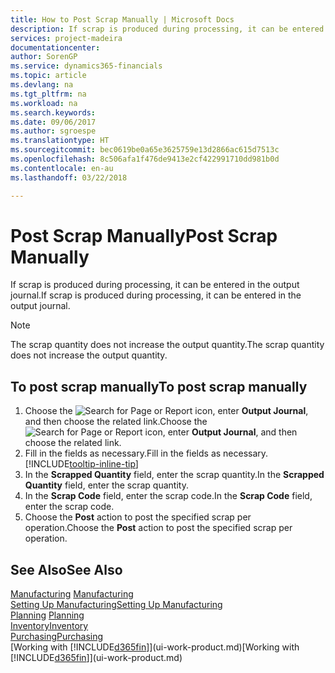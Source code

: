 ```yaml
---
title: How to Post Scrap Manually | Microsoft Docs
description: If scrap is produced during processing, it can be entered in the output journal. Note that the scrap quantity does not increase the output quantity.
services: project-madeira
documentationcenter: 
author: SorenGP
ms.service: dynamics365-financials
ms.topic: article
ms.devlang: na
ms.tgt_pltfrm: na
ms.workload: na
ms.search.keywords: 
ms.date: 09/06/2017
ms.author: sgroespe
ms.translationtype: HT
ms.sourcegitcommit: bec0619be0a65e3625759e13d2866ac615d7513c
ms.openlocfilehash: 8c506afa1f476de9413e2cf422991710dd981b0d
ms.contentlocale: en-au
ms.lasthandoff: 03/22/2018

---
```

# <a name="post-scrap-manually"></a><span data-ttu-id="db815-104">Post Scrap Manually</span><span class="sxs-lookup"><span data-stu-id="db815-104">Post Scrap Manually</span></span>
<span data-ttu-id="db815-105">If scrap is produced during processing, it can be entered in the output journal.</span><span class="sxs-lookup"><span data-stu-id="db815-105">If scrap is produced during processing, it can be entered in the output journal.</span></span> 

> [!NOTE]
> <span data-ttu-id="db815-106">The scrap quantity does not increase the output quantity.</span><span class="sxs-lookup"><span data-stu-id="db815-106">The scrap quantity does not increase the output quantity.</span></span>  

## <a name="to-post-scrap-manually"></a><span data-ttu-id="db815-107">To post scrap manually</span><span class="sxs-lookup"><span data-stu-id="db815-107">To post scrap manually</span></span>  
1. <span data-ttu-id="db815-108">Choose the ![Search for Page or Report](media/ui-search/search_small.png "Search for Page or Report icon") icon, enter **Output Journal**, and then choose the related link.</span><span class="sxs-lookup"><span data-stu-id="db815-108">Choose the ![Search for Page or Report](media/ui-search/search_small.png "Search for Page or Report icon") icon, enter **Output Journal**, and then choose the related link.</span></span>  
2. <span data-ttu-id="db815-109">Fill in the fields as necessary.</span><span class="sxs-lookup"><span data-stu-id="db815-109">Fill in the fields as necessary.</span></span> [!INCLUDE[tooltip-inline-tip](includes/tooltip-inline-tip_md.md)]  
3. <span data-ttu-id="db815-110">In the **Scrapped Quantity** field, enter the scrap quantity.</span><span class="sxs-lookup"><span data-stu-id="db815-110">In the **Scrapped Quantity** field, enter the scrap quantity.</span></span>  
4. <span data-ttu-id="db815-111">In the **Scrap Code** field, enter the scrap code.</span><span class="sxs-lookup"><span data-stu-id="db815-111">In the **Scrap Code** field, enter the scrap code.</span></span>  
5. <span data-ttu-id="db815-112">Choose the **Post** action to post the specified scrap per operation.</span><span class="sxs-lookup"><span data-stu-id="db815-112">Choose the **Post** action to post the specified scrap per operation.</span></span>  

## <a name="see-also"></a><span data-ttu-id="db815-113">See Also</span><span class="sxs-lookup"><span data-stu-id="db815-113">See Also</span></span>  
<span data-ttu-id="db815-114">[Manufacturing](production-manage-manufacturing.md)  </span><span class="sxs-lookup"><span data-stu-id="db815-114">[Manufacturing](production-manage-manufacturing.md)  </span></span>  
[<span data-ttu-id="db815-115">Setting Up Manufacturing</span><span class="sxs-lookup"><span data-stu-id="db815-115">Setting Up Manufacturing</span></span>](production-configure-production-processes.md)  
<span data-ttu-id="db815-116">[Planning](production-planning.md)    </span><span class="sxs-lookup"><span data-stu-id="db815-116">[Planning](production-planning.md)    </span></span>  
[<span data-ttu-id="db815-117">Inventory</span><span class="sxs-lookup"><span data-stu-id="db815-117">Inventory</span></span>](inventory-manage-inventory.md)  
[<span data-ttu-id="db815-118">Purchasing</span><span class="sxs-lookup"><span data-stu-id="db815-118">Purchasing</span></span>](purchasing-manage-purchasing.md)  
<span data-ttu-id="db815-119">[Working with [!INCLUDE[d365fin](includes/d365fin_md.md)]](ui-work-product.md)</span><span class="sxs-lookup"><span data-stu-id="db815-119">[Working with [!INCLUDE[d365fin](includes/d365fin_md.md)]](ui-work-product.md)</span></span>

